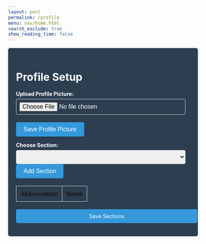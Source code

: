 ```yaml
---
layout: post
permalink: /profile
menu: nav/home.html
search_exclude: true
show_reading_time: false
---
```



<style>


  .profile-container {
      display: flex;
      justify-content: center;
      align-items: center;
  }


.profile-card {
      width: 100%;
      max-width: 600px;
      background-color: #2c3e50; /* Dark blue background */
      border: 1px solid #34495e; /* Darker border */
      border-radius: 5px;
      box-shadow: 0 0 10px rgba(0, 0, 0, 0.1);
      padding: 20px;
      color: #ffffff; /* White text */
  }




  .profile-card label {
      display: block;
      font-weight: bold;
      margin-bottom: 5px;
  }




  .profile-card input[type="text"],
  .profile-card input[type="file"],
  .profile-card select {
      width: calc(100% - 12px);
      padding: 8px;
      border: 1px solid #ddd;
      border-radius: 4px;
      font-size: 16px;
  }




  .profile-card button {
      background-color: #3498db; /* Blue button */
      color: #ffffff;
      border: none;
      border-radius: 4px;
      padding: 10px 20px;
      cursor: pointer;
      font-size: 16px;
  }




  .profile-card button:hover {
      background-color: #2980b9; /* Darker blue on hover */
  }




  .profile-table {
      width: 100%;
      margin-top: 20px;
      border-collapse: collapse;
  }




  .profile-table th,
  .profile-table td {
      border: 1px solid #ddd;
      padding: 10px;
      text-align: left;
  }




  .details-button {
      display: block;
      width: 100%;
      padding: 10px;
      margin-top: 20px;
      background-color: #3498db; /* Blue button */
      color: white;
      border: none;
      border-radius: 5px;
      cursor: pointer;
      text-align: center;
      text-decoration: none;
  }




  .details-button:hover {
      background-color: #2980b9; /* Darker blue on hover */
  }




  .profile-image-box {
      text-align: center;
      margin-top: 20px;
  }




  .profile-image-box img {
      max-width: 100%;
      height: auto;
      border-radius: 50%;
      border: 2px solid #34495e;
  }
  /* CSS styles remain unchanged */
</style>


<div class="profile-container">
  <!-- Profile Setup -->
  <div class="profile-card">
      <h1>Profile Setup</h1>
      <form>
          <label for="profilePicture">Upload Profile Picture:</label>
          <input type="file" id="profilePicture" accept="image/*" onchange="previewProfilePicture(this)">
          <div class="profile-image-box" id="profileImageBox">
              <!-- Profile picture will be displayed here -->
          </div>
          <button type="button" onclick="saveProfilePicture()">Save Profile Picture</button>
          <p id="profile-message" style="color: red;"></p>
          <div>
              <label for="sectionDropdown">Choose Section:</label>
              <select id="sectionDropdown">
                  <!-- Options will be dynamically populated -->
              </select>
          </div>
          <div>
              <button type="button" onclick="addSection()">Add Section</button>
          </div>
          <table class="profile-table" id="profileTable">
              <thead>
                  <tr>
                      <th>Abbreviation</th>
                      <th>Name</th>
                  </tr>
              </thead>
              <tbody id="profileResult">
                  <!-- Table rows will be dynamically populated -->
              </tbody>
          </table>
          <a href="#" id="saveSectionsButton" class="details-button" onclick="saveSections()">Save Sections</a>
      </form>
  </div>
</div>




<script type="module">
   // Import fetchOptions from config.js
   import { pythonURI, fetchOptions } from '{{site.baseurl}}/assets/js/api/config.js';


   // Global variable to hold predefined sections
   let predefinedSections = [];


   // Function to fetch  sections from kasm2_backend
   async function fetchPredefinedSections() {
       const URL = `${pythonURI}/api/section`;


       try {
           const response = await fetch(URL, fetchOptions);
           if (!response.ok) {
               throw new Error(`Failed to fetch predefined sections: ${response.status}`);
           }


           return await response.json();
       } catch (error) {
           console.error('Error fetching predefined sections:', error.message);
           return []; // Return empty array on error
       }
   }


   // Function to populate section dropdown menu
   function populateSectionDropdown(predefinedSections) {
       const sectionDropdown = document.getElementById('sectionDropdown');
       sectionDropdown.innerHTML = ''; // Clear existing options


       predefinedSections.forEach(section => {
           const option = document.createElement('option');
           option.value = section.abbreviation;
           option.textContent = `${section.abbreviation} - ${section.name}`;
           sectionDropdown.appendChild(option);
       });


       // Display sections in the table
       displayProfileSections();
   }


   // Global variable to hold user sections
   let userSections = [];


   // Function to add a section
   window.addSection = function () {
       const dropdown = document.getElementById('sectionDropdown');
       const selectedOption = dropdown.options[dropdown.selectedIndex];
       const abbreviation = selectedOption.value;
       const name = selectedOption.textContent.split(' ').slice(1).join(' ');


       if (!abbreviation || !name) {
           document.getElementById('profile-message').textContent = 'Please select a section from the dropdown.';
           return;
       }


       // Clear error message
       document.getElementById('profile-message').textContent = '';


       // Add section to userSections array if not already added
       const sectionExists = userSections.some(section => section.abbreviation === abbreviation && section.name === name);
       if (!sectionExists) {
           userSections.push({ abbreviation, name });


           // Display added section in the table
           displayProfileSections();


           // Save sections immediately
           saveSections();
       }
   }


   // Function to display added sections in the table
   function displayProfileSections() {
       const tableBody = document.getElementById('profileResult');
       tableBody.innerHTML = ''; // Clear existing rows


       userSections.forEach(section => {
           const tr = document.createElement('tr');
           const abbreviationCell = document.createElement('td');
           const nameCell = document.createElement('td');


           abbreviationCell.textContent = section.abbreviation;
           nameCell.textContent = section.name;


           tr.appendChild(abbreviationCell);
           tr.appendChild(nameCell);


           tableBody.appendChild(tr);
       });
   }


   // Function to save sections in the specified format
   window.saveSections = async function () {
       const sectionAbbreviations = userSections.map(section => section.abbreviation);


       const sectionsData = {
           sections: sectionAbbreviations
       };


       const URL = `${pythonURI}/api/user/section`; // Adjusted endpoint


       const options = {
           ...fetchOptions,
           method: 'POST',
           headers: {
               ...fetchOptions.headers,
               'Content-Type': 'application/json',
           },
           body: JSON.stringify(sectionsData)
       };


       try {
           const response = await fetch(URL, options);
           if (!response.ok) {
               throw new Error(`Failed to save sections: ${response.status}`);
           }
           console.log('Sections saved successfully!');


           // Fetch updated data and update table immediately after saving
           await fetchDataAndPopulateTable();
       } catch (error) {
           console.error('Error saving sections:', error.message);
           // Handle error display or fallback mechanism
       }
   }


   // Function to fetch data from backend and populate table
   async function fetchDataAndPopulateTable() {
       const URL = `${pythonURI}/api/user/section`; // Endpoint to fetch sections data


       try {
           const response = await fetch(URL, fetchOptions);
           if (!response.ok) {
               throw new Error(`Failed to fetch sections: ${response.status}`);
           }


           const sectionsData = await response.json();
           updateTableWithData(sectionsData); // Call function to update table with fetched data
       } catch (error) {
           console.error('Error fetching sections:', error.message);
           // Handle error display or fallback mechanism
       }
   }


   // Function to update table with fetched data
   function updateTableWithData(data) {
       const tableBody = document.getElementById('profileResult');
       tableBody.innerHTML = ''; // Clear existing rows


       data.sections.forEach(section => {
           const tr = document.createElement('tr');
           const abbreviationCell = document.createElement('td');
           const nameCell = document.createElement('td');


           abbreviationCell.textContent = section.abbreviation;
           nameCell.textContent = section.name;


           tr.appendChild(abbreviationCell);
           tr.appendChild(nameCell);


           tableBody.appendChild(tr);
       });
   }


   // Function to fetch user profile data
   async function fetchUserProfile() {
       const URL = `${pythonURI}/api/id/pfp`; // Endpoint to fetch user profile data


       try {
           const response = await fetch(URL, fetchOptions);
           if (!response.ok) {
               throw new Error(`Failed to fetch user profile: ${response.status}`);
           }


           const profileData = await response.json();
           displayUserProfile(profileData);
       } catch (error) {
           console.error('Error fetching user profile:', error.message);
           // Handle error display or fallback mechanism
       }
   }


   // Function to display user profile data
   function displayUserProfile(profileData) {
       const profileImageBox = document.getElementById('profileImageBox');
       if (profileData.pfp) {
           const img = document.createElement('img');
           img.src = `data:image/jpeg;base64,${profileData.pfp}`;
           img.alt = 'Profile Picture';
           profileImageBox.innerHTML = ''; // Clear existing content
           profileImageBox.appendChild(img); // Append new image element
       } else {
           profileImageBox.innerHTML = '<p>No profile picture available.</p>';
       }


       // Display other profile information as needed
       // Example: Update HTML elements with profileData.username, profileData.email
   }


   // Function to save profile picture
   window.saveProfilePicture = async function () {
       const fileInput = document.getElementById('profilePicture');
       const file = fileInput.files[0];
       if (!file) return;


       try {
           const base64String = await convertToBase64(file);
           await sendProfilePicture(base64String);
           console.log('Profile picture uploaded successfully!');
           // Update UI immediately after successful upload
           const profileImage = document.getElementById('profileImage');
           profileImage.src = base64String; // Set the src attribute directly


           // Fetch image data from backend
           const imageData = await fetchProfilePictureData(); // Implement this function


           // Process imageData as needed
           console.log('Image data from backend:', imageData);
       } catch (error) {
           console.error('Error uploading profile picture:', error.message);
           // Handle error display or fallback mechanism
       }
   }


   // Function to fetch profile picture data
   async function fetchProfilePictureData() {
       try {
           const response = await fetch('/api/id/pfp', {
               method: 'GET',
               headers: {
                   'Content-Type': 'application/json',
                   // Include any necessary authorization headers if required
               },
           });
           if (!response.ok) {
               throw new Error('Failed to fetch profile picture data');
           }
           const imageData = await response.json();
           return imageData; // Assuming the backend returns JSON data
       } catch (error) {
           console.error('Error fetching profile picture data:', error.message);
           throw error;
       }
   }


   // Function to convert file to base64
   async function convertToBase64(file) {
       return new Promise((resolve, reject) => {
           const reader = new FileReader();
           reader.onload = () => resolve(reader.result.split(',')[1]); // Remove the prefix part of the result
           reader.onerror = error => reject(error);
           reader.readAsDataURL(file);
       });
   }


   // Function to send profile picture to server
   async function sendProfilePicture(base64String) {
       const URL = `${pythonURI}/api/id/pfp`; // Adjust endpoint as needed
       const options = {
           ...fetchOptions,
           method: 'PUT',
           headers: {
               'Content-Type': 'application/json',
               // Add any other headers if necessary
           },
           body: JSON.stringify({ pfp: base64String })
       };


       try {
           const response = await fetch(URL, options);
           if (!response.ok) {
               throw new Error(`Failed to upload profile picture: ${response.status}`);
           }
           console.log('Profile picture uploaded successfully!');
           // Handle success response as needed
       } catch (error) {
           console.error('Error uploading profile picture:', error.message);
           // Handle error display or fallback mechanism
       }
   }


   // Function to preview profile picture
   window.previewProfilePicture = function(input) {
       const file = input.files[0];
       if (file) {
           const reader = new FileReader();
           reader.onload = function() {
               const profileImageBox = document.getElementById('profileImageBox');
               profileImageBox.innerHTML = `<img src="${reader.result}" alt="Profile Picture">`;
           };
           reader.readAsDataURL(file);
       }
   }


   // Call fetchPredefinedSections and initializeProfileSetup when DOM content is loaded
   document.addEventListener('DOMContentLoaded', async function () {
       try {
           predefinedSections = await fetchPredefinedSections();
           console.log('Predefined Sections:', predefinedSections);
           populateSectionDropdown(predefinedSections); // Populate dropdown with fetched sections
           await fetchUserProfile(); // Fetch user profile data
           await fetchDataAndPopulateTable(); // Fetch and populate table with user sections
       } catch (error) {
           console.error('Initialization error:', error.message);
           // Handle initialization error gracefully
       }
   });


</script>























